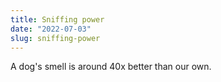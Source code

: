 ```yaml
---
title: Sniffing power
date: "2022-07-03"
slug: sniffing-power
---
```


A dog's smell is around 40x better than our own.